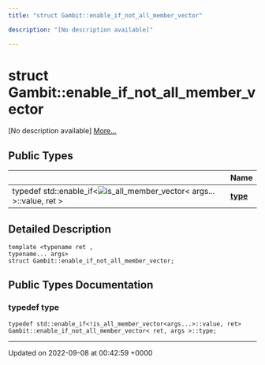 ```yaml
---
title: "struct Gambit::enable_if_not_all_member_vector"

description: "[No description available]"

---
```


# struct Gambit::enable_if_not_all_member_vector



[No description available] [More...](#detailed-description)

## Public Types

|                | Name           |
| -------------- | -------------- |
| typedef std::enable_if<![is_all_member_vector](/documentation/code/classes/structgambit_1_1is__all__member__vector/)< args... >::value, ret > | **[type](/documentation/code/classes/structgambit_1_1enable__if__not__all__member__vector/#typedef-type)**  |

## Detailed Description

```
template <typename ret ,
typename... args>
struct Gambit::enable_if_not_all_member_vector;
```

## Public Types Documentation

### typedef type

```
typedef std::enable_if<!is_all_member_vector<args...>::value, ret> Gambit::enable_if_not_all_member_vector< ret, args >::type;
```


-------------------------------

Updated on 2022-09-08 at 00:42:59 +0000